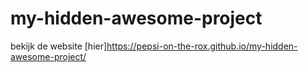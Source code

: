 # my-hidden-awesome-project

bekijk de website [hier]https://pepsi-on-the-rox.github.io/my-hidden-awesome-project/
